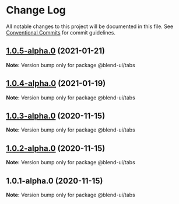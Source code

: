 # Change Log

All notable changes to this project will be documented in this file.
See [Conventional Commits](https://conventionalcommits.org) for commit guidelines.

## [1.0.5-alpha.0](https://prifina-admin/prifina/blend-ui/compare/@blend-ui/tabs@1.0.4-alpha.0...@blend-ui/tabs@1.0.5-alpha.0) (2021-01-21)

**Note:** Version bump only for package @blend-ui/tabs





## [1.0.4-alpha.0](https://prifina-admin/prifina/blend-ui/compare/@blend-ui/tabs@1.0.3-alpha.0...@blend-ui/tabs@1.0.4-alpha.0) (2021-01-19)

**Note:** Version bump only for package @blend-ui/tabs





## [1.0.3-alpha.0](https://prifina-admin/prifina/blend-ui/compare/@blend-ui/tabs@1.0.2-alpha.0...@blend-ui/tabs@1.0.3-alpha.0) (2020-11-15)

**Note:** Version bump only for package @blend-ui/tabs





## [1.0.2-alpha.0](https://prifina-admin/prifina/blend-ui/compare/@blend-ui/tabs@1.0.1-alpha.0...@blend-ui/tabs@1.0.2-alpha.0) (2020-11-15)

**Note:** Version bump only for package @blend-ui/tabs





## 1.0.1-alpha.0 (2020-11-15)

**Note:** Version bump only for package @blend-ui/tabs
